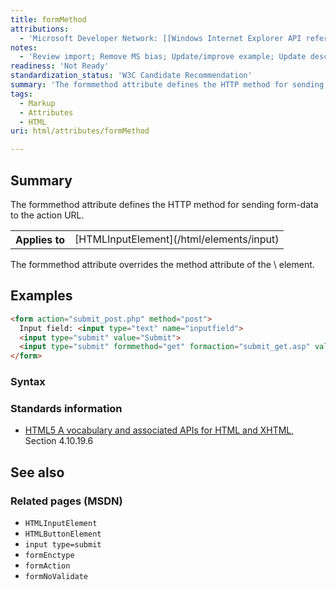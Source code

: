 ```yaml
---
title: formMethod
attributions:
  - 'Microsoft Developer Network: [[Windows Internet Explorer API reference](http://msdn.microsoft.com/en-us/library/ie/hh828809%28v=vs.85%29.aspx) Article]'
notes:
  - 'Review import; Remove MS bias; Update/improve example; Update descriptions; Fix lists & compatibility info'
readiness: 'Not Ready'
standardization_status: 'W3C Candidate Recommendation'
summary: 'The formmethod attribute defines the HTTP method for sending form-data to the action URL.'
tags:
  - Markup
  - Attributes
  - HTML
uri: html/attributes/formMethod

---
```

## <span>Summary</span>

The formmethod attribute defines the HTTP method for sending form-data to the action URL.

<table class="wikitable">
<tr>
<th>
Applies to

</th>
<td>
[HTMLInputElement](/html/elements/input)

</td>
</tr>
</table>
The formmethod attribute overrides the method attribute of the \<form\> element.

## <span>Examples</span>

``` html
<form action="submit_post.php" method="post">
  Input field: <input type="text" name="inputfield">
  <input type="submit" value="Submit">
  <input type="submit" formmethod="get" formaction="submit_get.asp" value="Submit using GET">
</form>
```

### <span>Syntax</span>

### <span>Standards information</span>

-   [HTML5 A vocabulary and associated APIs for HTML and XHTML](http://go.microsoft.com/fwlink/p/?linkid=221374), Section 4.10.19.6

## <span>See also</span>

### <span>Related pages (MSDN)</span>

-   `HTMLInputElement`
-   `HTMLButtonElement`
-   `input type=submit`
-   `formEnctype`
-   `formAction`
-   `formNoValidate`
